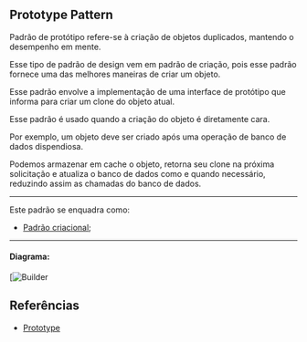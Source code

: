 ## Prototype Pattern

Padrão de protótipo refere-se à criação de objetos duplicados, mantendo o desempenho em mente. 

Esse tipo de padrão de design vem em padrão de criação, pois esse padrão fornece uma das melhores maneiras de criar um objeto.

Esse padrão envolve a implementação de uma interface de protótipo que informa para criar um clone do objeto atual. 

Esse padrão é usado quando a criação do objeto é diretamente cara. 

Por exemplo, um objeto deve ser criado após uma operação de banco de dados dispendiosa. 

Podemos armazenar em cache o objeto, retorna seu clone na próxima solicitação e atualiza o banco de dados como e quando necessário, reduzindo assim as chamadas do banco de dados.




-----
Este padrão se enquadra como:
- [Padrão criacional](https://github.com/araujoit/design_patterns#criacional);
-----




#### Diagrama:
[![Builder](https://www.tutorialspoint.com/design_pattern/images/prototype_pattern_uml_diagram.jpg)



Referências
----
* [Prototype](https://www.tutorialspoint.com/design_pattern/prototype_pattern.htm)

